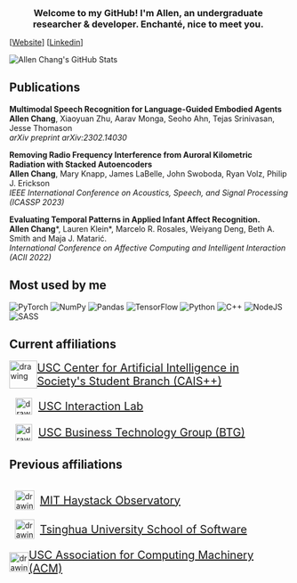 <h3 style="max-width: 500px; margin: 0; text-align: center;">
  Welcome to my GitHub! I'm Allen, an undergraduate researcher & developer. Enchanté, nice to meet you.
</h3>

[[Website](https://cylumn.com)]
[[Linkedin](https://www.linkedin.com/in/cylumn/)]

![Allen Chang's GitHub Stats](https://github-readme-stats.vercel.app/api?username=Cylumn&show_icons=true&theme=radical&count_private=true)

## Publications

**Multimodal Speech Recognition for Language-Guided Embodied Agents**
<br> **Allen Chang**, Xiaoyuan Zhu, Aarav Monga, Seoho Ahn, Tejas Srinivasan, Jesse Thomason
<br> *arXiv preprint arXiv:2302.14030*

**Removing Radio Frequency Interference from Auroral Kilometric Radiation with Stacked Autoencoders**
<br> **Allen Chang**, Mary Knapp, James LaBelle, John Swoboda, Ryan Volz, Philip J. Erickson
<br> *IEEE International Conference on Acoustics, Speech, and Signal Processing (ICASSP 2023)*

**Evaluating Temporal Patterns in Applied Infant Affect Recognition.**
<br>**Allen Chang**\*, Lauren Klein*, Marcelo R. Rosales, Weiyang Deng, Beth A. Smith and Maja J. Matarić. 
<br> *International Conference on Affective Computing and Intelligent Interaction (ACII 2022)*

## Most used by me

![PyTorch](https://img.shields.io/badge/PyTorch-%23EE4C2C.svg?style=for-the-badge&logo=PyTorch&logoColor=white)
![NumPy](https://img.shields.io/badge/numpy-%23013243.svg?style=for-the-badge&logo=numpy&logoColor=white) 
![Pandas](https://img.shields.io/badge/pandas-%23150458.svg?style=for-the-badge&logo=pandas&logoColor=white) 
![TensorFlow](https://img.shields.io/badge/TensorFlow-%23FF6F00.svg?style=for-the-badge&logo=TensorFlow&logoColor=white)
![Python](https://img.shields.io/badge/python-3670A0?style=for-the-badge&logo=python&logoColor=ffdd54)
![C++](https://img.shields.io/badge/c++-%2300599C.svg?style=for-the-badge&logo=c%2B%2B&logoColor=white)
![NodeJS](https://img.shields.io/badge/node.js-6DA55F?style=for-the-badge&logo=node.js&logoColor=white)
![SASS](https://img.shields.io/badge/SASS-hotpink.svg?style=for-the-badge&logo=SASS&logoColor=white)

## Current affiliations

<div style="display: flex; align-items: center;">
<img src="https://caisplusplus.usc.edu/images/circle.png" alt="drawing" height="50"/>
<a href="https://caisplusplus.usc.edu/" target="_blank" style="font-size: 20px">USC Center for Artificial Intelligence in Society's Student Branch (CAIS++)</a>
</div>

<br>

<div style="display: flex; align-items: center;">
<img src="https://firebasestorage.googleapis.com/v0/b/uscinteractionlab.appspot.com/o/logo%2Flab_logo_yellow.png?alt=media&token=9210d8a0-63b0-4c92-bf1f-bf9f27fb684e" alt="drawing" height="30"/ style="margin: 0px 11px">
<a href="https://uscinteractionlab.web.app/" target="_blank" style="font-size: 20px">USC Interaction Lab</a>
</div>

<br>

<div style="display: flex; align-items: center;">
<img src="https://images.squarespace-cdn.com/content/v1/5e0956ee8dbd2b7f58794b7c/0aedd147-ac3b-473c-8f0d-6221c02d26f5/BTG+LOGO+-+background+transparent.PNG?format=1500w" alt="drawing" height="30"/ style="margin: 0px 11px">
<a href="https://www.uscbtg.org/" target="_blank" style="font-size: 20px">USC Business Technology Group (BTG)</a>
</div>

## Previous affiliations

<br>

<div style="display: flex; align-items: center;">
<img src="https://www.haystack.mit.edu/wp-content/uploads/2020/07/MIT_HO_logo_square.jpg" alt="drawing" height="35"/ style="margin: 0px 10px">
<a href="https://www.haystack.mit.edu/" target="_blank" style="font-size: 20px">MIT Haystack Observatory</a>
</div>

<br>

<div style="display: flex; align-items: center;">
<img src="https://upload.wikimedia.org/wikipedia/commons/thumb/e/ec/Tsinghua_University_Logo.svg/1200px-Tsinghua_University_Logo.svg.png" alt="drawing" height="35"/ style="margin: 0px 10px">
<a href="https://www.thss.tsinghua.edu.cn/en/" target="_blank" style="font-size: 20px">Tsinghua University School of Software</a>
</div>

<br>

<div style="display: flex; align-items: center;">
<img src="https://www.uscacm.org/img/acm_logo.png" alt="drawing" height="35"/>
<a href="https://www.uscacm.org/" target="_blank" style="font-size: 20px">USC Association for Computing Machinery (ACM)</a>
</div>


